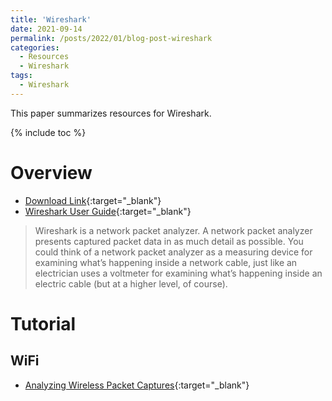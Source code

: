 ```yaml
---
title: 'Wireshark'
date: 2021-09-14
permalink: /posts/2022/01/blog-post-wireshark
categories:
  - Resources
  - Wireshark
tags:
  - Wireshark
---
```


This paper summarizes resources for Wireshark.

{% include toc %}

# Overview

* [Download Link](https://www.wireshark.org/){:target="_blank"}
* [Wireshark User Guide](https://www.wireshark.org/docs/wsug_html_chunked/index.html){:target="_blank"}
>Wireshark is a network packet analyzer. A network packet analyzer presents captured packet data in as much detail as possible.
>You could think of a network packet analyzer as a measuring device for examining what’s happening inside a network cable, just like an electrician uses a voltmeter for examining what’s happening inside an electric cable (but at a higher level, of course).

# Tutorial
## WiFi
* [Analyzing Wireless Packet Captures](https://documentation.meraki.com/General_Administration/Tools_and_Troubleshooting/Analyzing_Wireless_Packet_Captures){:target="_blank"}